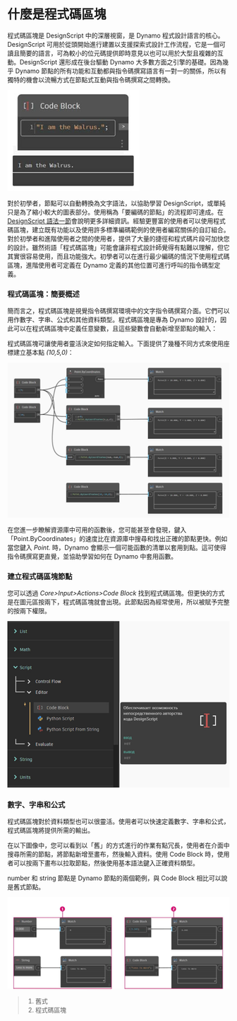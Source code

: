 # 什麼是程式碼區塊

程式碼區塊是 DesignScript 中的深層視窗，是 Dynamo 程式設計語言的核心。DesignScript 可用於從頭開始進行建置以支援探索式設計工作流程，它是一個可讀且簡要的語言，可為較小的位元碼提供即時意見以也可以用於大型且複雜的互動。DesignScript 還形成在後台驅動 Dynamo 大多數方面之引擎的基礎。因為幾乎 Dynamo 節點的所有功能和互動都與指令碼撰寫語言有一對一的關係，所以有獨特的機會以流暢方式在節點式互動與指令碼撰寫之間轉換。

![](../images/8-1/1/codeblock.jpg)

對於初學者，節點可以自動轉換為文字語法，以協助學習 DesignScript，或單純只是為了縮小較大的圖表部分。使用稱為「要編碼的節點」的流程即可達成。在 [DesignScript 語法一節](2-design-script-syntax.md)會說明更多詳細資訊。經驗更豐富的使用者可以使用程式碼區塊，建立既有功能以及使用許多標準編碼範例的使用者編寫關係的自訂組合。對於初學者和進階使用者之間的使用者，提供了大量的捷徑和程式碼片段可加快您的設計。雖然術語「程式碼區塊」可能會讓非程式設計師覺得有點難以理解，但它其實很容易使用，而且功能強大。初學者可以在進行最少編碼的情況下使用程式碼區塊，進階使用者可定義在 Dynamo 定義的其他位置可進行呼叫的指令碼型定義。

### 程式碼區塊：簡要概述

簡而言之，程式碼區塊是視覺指令碼撰寫環境中的文字指令碼撰寫介面。它們可以用作數字、字串、公式和其他資料類型。程式碼區塊是專為 Dynamo 設計的，因此可以在程式碼區塊中定義任意變數，且這些變數會自動新增至節點的輸入：

程式碼區塊可讓使用者靈活決定如何指定輸入。下面提供了幾種不同方式來使用座標建立基本點 _(10,5,0)_：

![](../images/8-1/1/codeblockbriefoverview.jpg)

在您進一步瞭解資源庫中可用的函數後，您可能甚至會發現，鍵入「Point.ByCoordinates」的速度比在資源庫中搜尋和找出正確的節點更快。例如當您鍵入 _Point._ 時，Dynamo 會顯示一個可能函數的清單以套用到點。這可使得指令碼撰寫更直覺，並協助學習如何在 Dynamo 中套用函數。

### 建立程式碼區塊節點

您可以透過 _Core>Input>Actions>Code Block_ 找到程式碼區塊。但更快的方式是在圖元區按兩下，程式碼區塊就會出現。此節點因為經常使用，所以被賦予完整的按兩下權限。

![](../images/8-1/1/creatingcodeblocknodes.jpg)

### 數字、字串和公式

程式碼區塊對於資料類型也可以很靈活。使用者可以快速定義數字、字串和公式，程式碼區塊將提供所需的輸出。

在以下圖像中，您可以看到以「舊」的方式進行的作業有點冗長，使用者在介面中搜尋所需的節點，將節點新增至畫布，然後輸入資料。使用 Code Block 時，使用者可以按兩下畫布以拉取節點，然後使用基本語法鍵入正確資料類型。

number 和 string 節點是 Dynamo 節點的兩個範例，與 Code Block 相比可以說是舊式節點。

![](../images/8-1/1/oldschoolvscodeblocksnodes.jpg)

> 1. 舊式
> 2. 程式碼區塊
